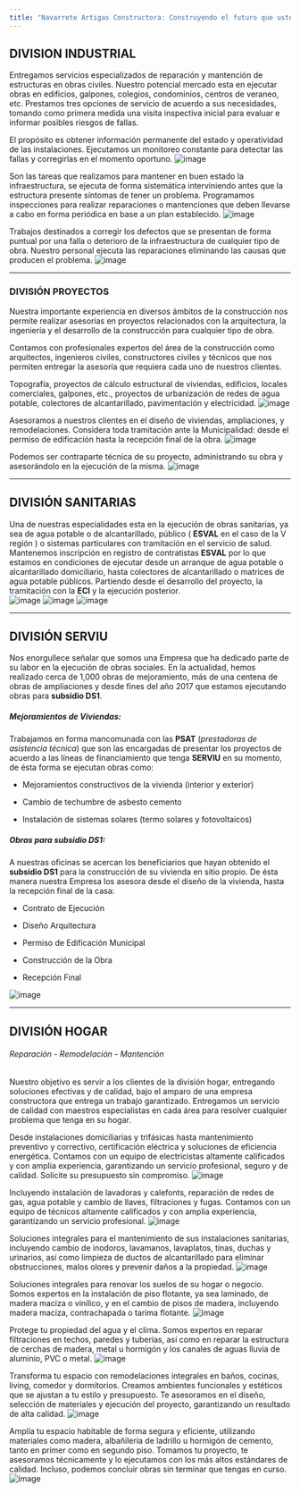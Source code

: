 ```yaml
---
title: "Navarrete Artigas Constructora: Construyendo el futuro que usted imagina."
---
```


## DIVISION INDUSTRIAL

Entregamos servicios especializados de reparación y mantención de estructuras en obras civiles. Nuestro potencial mercado esta en ejecutar obras en edificios, galpones, colegios, condominios, centros de veraneo, etc. Prestamos tres opciones de servicio de acuerdo a sus necesidades, tomando como primera medida una visita inspectiva inicial para evaluar e informar posibles riesgos de fallas.

<Accordion title="MANTENIMIENTO PREDICTIVO">

El propósito es obtener información permanente del estado y operatividad de las instalaciones. Ejecutamos un monitoreo constante para detectar las fallas y corregirlas en el momento oportuno.
![image](/images/divImg/industrial-1.jpg)

</Accordion>

<Accordion title="MANTENIMIENTO PREVENTIVO">

Son las tareas que realizamos para mantener en buen estado la infraestructura, se ejecuta de forma sistemática interviniendo antes que la estructura presente síntomas de tener un problema. Programamos inspecciones para realizar reparaciones o mantenciones que deben llevarse a cabo en forma periódica en base a un plan establecido.
![image](/images/divImg/industrial-2.jpg)

</Accordion>

<Accordion title="MANTENIMIENTO CORRECTIVO">

Trabajos destinados a corregir los defectos que se presentan de forma puntual por una falla o deterioro de la infraestructura de cualquier tipo de obra. Nuestro personal ejecuta las reparaciones eliminando las causas que producen el problema.
![image](/images/divImg/industrial-3.jpg)

</Accordion>

---

### DIVISIÓN PROYECTOS

Nuestra importante experiencia en diversos ámbitos de la construcción nos permite realizar asesorías en proyectos relacionados con la arquitectura, la ingeniería y el desarrollo de la construcción para cualquier tipo de obra.

Contamos con profesionales expertos del área de la construcción como arquitectos, ingenieros civiles, constructores civiles y técnicos que nos permiten entregar la asesoría que requiera cada uno de nuestros clientes.

<Accordion title="INGENIERIA">

Topografía, proyectos de cálculo estructural de viviendas, edificios, locales comerciales, galpones, etc., proyectos de urbanización de redes de agua potable, colectores de alcantarillado, pavimentación y electricidad.
![image](/images/divImg/proyect-2.jpg)

</Accordion>
<Accordion title="ARQUITECTURA">

Asesoramos a nuestros clientes en el diseño de viviendas, ampliaciones, y remodelaciones. Considera toda tramitación ante la Municipalidad: desde el permiso de edificación hasta la recepción final de la obra.
![image](/images/divImg/proyect-3.jpg)

</Accordion>
<Accordion title="LICITACIONES PÚBLICAS Y PRIVADAS">

Podemos ser contraparte técnica de su proyecto, administrando su obra y asesorándolo en la ejecución de la misma.
![image](/images/divImg/proyect-4.jpg)

</Accordion>

---

## DIVISIÓN SANITARIAS

Una de nuestras especialidades esta en la ejecución de obras sanitarias, ya sea de agua potable o de alcantarillado, público ( **ESVAL** en el caso de la V región ) o sistemas particulares con tramitación en el servicio de salud. Mantenemos inscripción en registro de contratistas **ESVAL** por lo que estamos en condiciones de ejecutar desde un arranque de agua potable o alcantarillado domiciliario, hasta colectores de alcantarillado o matrices de agua potable públicos. Partiendo desde el desarrollo del proyecto, la tramitación con la **ECI** y la ejecución posterior.  
![image](/images/divImg/logo-siss.jpg) ![image](/images/divImg/logo-esval.jpg) ![image](/images/divImg/logo-salud.jpg)

---

## DIVISIÓN SERVIU

Nos enorgullece señalar que somos una Empresa que ha dedicado parte de su labor en la ejecución de obras sociales. En la actualidad, hemos realizado cerca de 1,000 obras de mejoramiento, más de una centena de obras de ampliaciones y desde fines del año 2017 que estamos ejecutando obras para **subsidio DS1**.

##### Mejoramientos de Viviendas:

Trabajamos en forma mancomunada con las **PSAT** (_prestadoras de asistencia técnica_) que son las encargadas de presentar los proyectos de acuerdo a las líneas de financiamiento que tenga **SERVIU** en su momento, de ésta forma se ejecutan obras como:

- Mejoramientos constructivos de la vivienda (interior y exterior)

- Cambio de techumbre de asbesto cemento

- Instalación de sistemas solares (termo solares y fotovoltaicos)

##### Obras para subsidio DS1:

A nuestras oficinas se acercan los beneficiarios que hayan obtenido el **subsidio DS1** para la construcción de su vivienda en sitio propio. De ésta manera nuestra Empresa los asesora desde el diseño de la vivienda, hasta la recepción final de la casa:

- Contrato de Ejecución

- Diseño Arquitectura

- Permiso de Edificación Municipal

- Construcción de la Obra

- Recepción Final

![image](/images/divImg/foto-serviu.jpg)

---

## DIVISIÓN HOGAR

###### _Reparación - Remodelación - Mantención_

Nuestro objetivo es servir a los clientes de la división hogar, entregando soluciones efectivas y de calidad, bajo el amparo de una empresa constructora que entrega un trabajo garantizado. Entregamos un servicio de calidad con maestros especialistas en cada área para resolver cualquier problema que tenga en su hogar.
<Tabs>

<Tab name="ELECTRICIDAD">

Desde instalaciones domiciliarias y trifásicas hasta mantenimiento preventivo y correctivo, certificación eléctrica y soluciones de eficiencia energética. Contamos con un equipo de electricistas altamente calificados y con amplia experiencia, garantizando un servicio profesional, seguro y de calidad. Solicite su presupuesto sin compromiso.
![image](/images/divImg/elec.jpg)
</Tab>

<Tab name="GASFITERIA">

Incluyendo instalación de lavadoras y calefonts, reparación de redes de gas, agua potable y cambio de llaves, filtraciones y fugas. Contamos con un equipo de técnicos altamente calificados y con amplia experiencia, garantizando un servicio profesional.
![image](/images/divImg/gasfi.jpg)

</Tab>

<Tab name="ALCANTARILLADO">

Soluciones integrales para el mantenimiento de sus instalaciones sanitarias, incluyendo cambio de inodoros, lavamanos, lavaplatos, tinas, duchas y urinarios, así como limpieza de ductos de alcantarillado para eliminar obstrucciones, malos olores y prevenir daños a la propiedad.
![image](/images/divImg/alcan.jpg)
</Tab>
<Tab name="PISOS">

Soluciones integrales para renovar los suelos de su hogar o negocio. Somos expertos en la instalación de piso flotante, ya sea laminado, de madera maciza o vinílico, y en el cambio de pisos de madera, incluyendo madera maciza, contrachapada o tarima flotante.
![image](/images/divImg/pisos.jpg)
</Tab>
<Tab name="TECHUMBRES">

Protege tu propiedad del agua y el clima. Somos expertos en reparar filtraciones en techos, paredes y tuberías, así como en reparar la estructura de cerchas de madera, metal u hormigón y los canales de aguas lluvia de aluminio, PVC o metal.
![image](/images/divImg/techu.jpg)
</Tab>
<Tab name="REMODELACIONES">

Transforma tu espacio con remodelaciones integrales en baños, cocinas, living, comedor y dormitorios. Creamos ambientes funcionales y estéticos que se ajustan a tu estilo y presupuesto. Te asesoramos en el diseño, selección de materiales y ejecución del proyecto, garantizando un resultado de alta calidad.
![image](/images/divImg/remo.jpg)
</Tab>
<Tab name="AMPLIACIONES">

Amplía tu espacio habitable de forma segura y eficiente, utilizando materiales como madera, albañilería de ladrillo u hormigón de cemento, tanto en primer como en segundo piso. Tomamos tu proyecto, te asesoramos técnicamente y lo ejecutamos con los más altos estándares de calidad. Incluso, podemos concluir obras sin terminar que tengas en curso.
![image](/images/divImg/amplia.jpg)
</Tab>

</Tabs>
